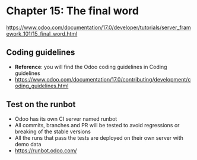 # Chapter 15: The final word

https://www.odoo.com/documentation/17.0/developer/tutorials/server_framework_101/15_final_word.html


## Coding guidelines

- **Reference**: you will find the Odoo coding guidelines in Coding guidelines
- https://www.odoo.com/documentation/17.0/contributing/development/coding_guidelines.html


## Test on the runbot

- Odoo has its own CI server named runbot
- All commits, branches and PR will be tested to avoid regressions or breaking of the stable versions
- All the runs that pass the tests are deployed on their own server with demo data
- https://runbot.odoo.com/